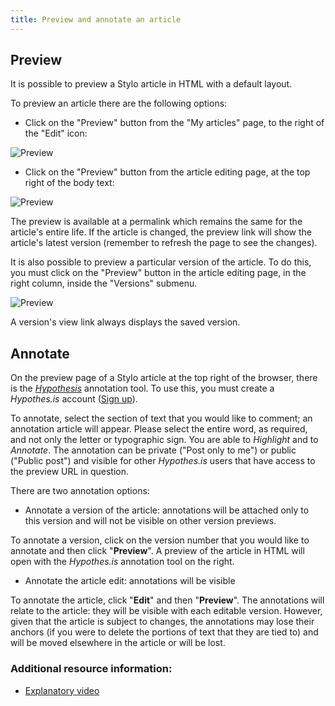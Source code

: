 ```yaml
---
title: Preview and annotate an article
---
```


## Preview

It is possible to preview a Stylo article in HTML with a default layout.

To preview an article there are the following options:

- Click on the "Preview" button from the "My articles" page, to the right of the "Edit" icon:

![Preview](uploads/images/PreviewPageArticles.PNG)

- Click on the \"Preview\" button from the article editing page, at the top right of the body text:

![Preview](uploads/images/PreviewPageEdition-V2.PNG)

The preview is available at a permalink which remains the same for the article's entire life. If the article is changed, the preview link will show the article's latest version (remember to refresh the page to see the changes).

It is also possible to preview a particular version of the article. To do this, you must click on the "Preview" button in the article editing page, in the right column, inside the "Versions" submenu.

![Preview](uploads/images/PreviewSousMenuVersions-V2.PNG)

A version's view link always displays the saved version.

## Annotate

On the preview page of a Stylo article at the top right of the browser, there is the [*Hypothesis*](https://web.hypothes.is/) annotation tool. To use this, you must create a *Hypothes.is* account ([Sign up](https://web.hypothes.is/start/)).

To annotate, select the section of text that you would like to comment; an annotation article will appear. Please select the entire word, as required, and not only the letter or typographic sign. You are able to *Highlight* and to *Annotate*. The annotation can be private ("Post only to me") or public ("Public post") and visible for other *Hypothes.is* users that have access to the preview URL in question.

There are two annotation options:

- Annotate a version of the article: annotations will be attached only to this version and will not be visible on other version previews.

To annotate a version, click on the version number that you would like to annotate and then click "**Preview**". A preview of the article in HTML will open with the *Hypothes.is* annotation tool on the right.

- Annotate the article edit: annotations will be visible

To annotate the article, click "**Edit**" and then "**Preview**". The annotations will relate to the article: they will be visible with each editable version. However, given that the article is subject to changes, the annotations may lose their anchors (if you were to delete the portions of text that they are tied to) and will be moved elsewhere in the article or will be lost.

### Additional resource information:
- [Explanatory video](https://youtu.be/zdQRv9wndcE)
